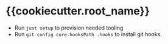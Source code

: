 # {{cookiecutter.root_name}}

- Run `just setup` to provision needed tooling
- Run `git config core.hooksPath .hooks` to install git hooks.
